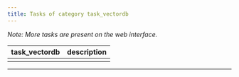```yaml
---
title: Tasks of category task_vectordb
---
```

*Note: More tasks are present on the web interface.*

| task_vectordb | description |
| ------------- | ------------- |
| |  |

---